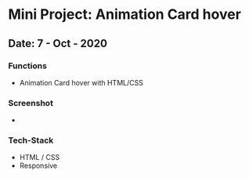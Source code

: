 # Mini Project: Animation Card hover

## Date: 7 - Oct - 2020

### Functions

- Animation Card hover with HTML/CSS

### Screenshot

- <img src="https://i.imgur.com/kXHdMjk.png" alt=""/>

### Tech-Stack

- HTML / CSS
- Responsive
